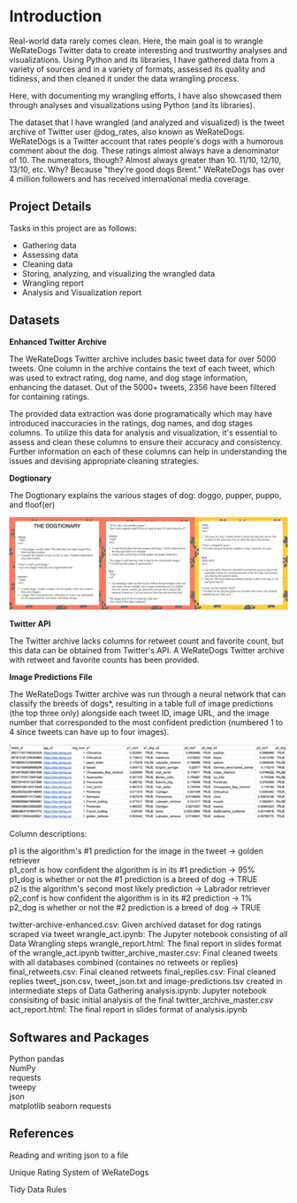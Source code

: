 # Introduction

Real-world data rarely comes clean. Here, the main goal is to wrangle WeRateDogs Twitter data to create interesting and trustworthy analyses
and visualizations. Using Python and its libraries, I have gathered data from a variety of sources and in a variety of formats, assessed its 
quality and tidiness, and then cleaned it under the data wrangling process.

Here, with documenting my wrangling efforts, I have also showcased them through analyses and visualizations using Python (and its libraries).

The dataset that I have wrangled (and analyzed and visualized) is the tweet archive of Twitter user @dog_rates, also known as WeRateDogs. 
WeRateDogs is a Twitter account that rates people's dogs with a humorous comment about the dog. These ratings almost always have a denominator 
of 10. The numerators, though? Almost always greater than 10. 11/10, 12/10, 13/10, etc. Why? Because "they're good dogs Brent." WeRateDogs has 
over 4 million followers and has received international media coverage.

## Project Details

Tasks in this project are as follows:  

* Gathering data  
* Assessing data  
* Cleaning data  
* Storing, analyzing, and visualizing the wrangled data  
* Wrangling report
* Analysis and Visualization report

## Datasets

**Enhanced Twitter Archive**

The WeRateDogs Twitter archive includes basic tweet data for over 5000 tweets. One column in the archive contains the text of each tweet, which was 
used to extract rating, dog name, and dog stage information, enhancing the dataset. Out of the 5000+ tweets, 2356 have been filtered for containing ratings.

The provided data extraction was done programatically which may have introduced inaccuracies in the ratings, dog names, and dog stages columns. To utilize 
this data for analysis and visualization, it's essential to assess and clean these columns to ensure their accuracy and consistency. Further information on 
each of these columns can help in understanding the issues and devising appropriate cleaning strategies.
 
**Dogtionary**

The Dogtionary explains the various stages of dog: doggo, pupper, puppo, and floof(er)  

<img src="Dogtionary.png"/>

**Twitter API**

The Twitter archive lacks columns for retweet count and favorite count, but this data can be obtained from Twitter's API. A WeRateDogs Twitter archive with 
retweet and favorite counts has been provided.

**Image Predictions File**

The WeRateDogs Twitter archive was run through a neural network that can classify the breeds of dogs*, resulting in a table full of image predictions (the top 
three only) alongside each tweet ID, image URL, and the image number that corresponded to the most confident prediction (numbered 1 to 4 since tweets can have up to 
four images).

 <img src="ImgPredictions.png"/>

Column descriptions:

p1 is the algorithm's #1 prediction for the image in the tweet → golden retriever  
p1_conf is how confident the algorithm is in its #1 prediction → 95%  
p1_dog is whether or not the #1 prediction is a breed of dog → TRUE  
p2 is the algorithm's second most likely prediction → Labrador retriever  
p2_conf is how confident the algorithm is in its #2 prediction → 1%  
p2_dog is whether or not the #2 prediction is a breed of dog → TRUE  


  
twitter-archive-enhanced.csv: Given archived dataset for dog ratings scraped via tweet
wrangle_act.ipynb: The Jupyter notebook consisting of all Data Wrangling steps
wrangle_report.html: The final report in slides format of the wrangle_act.ipynb
twitter_archive_master.csv: Final cleaned tweets with all databases combined (containes no retweets or replies)
final_retweets.csv: Final cleaned retweets
final_replies.csv: Final cleaned replies
tweet_json.csv, tweet_json.txt and image-predictions.tsv created in intermediate steps of Data Gathering
analysis.ipynb: Jupyter notebook consisiting of basic initial analysis of the final twitter_archive_master.csv
act_report.html: The final report in slides format of analysis.ipynb

## Softwares and Packages

Python
pandas  
NumPy  
requests  
tweepy  
json  
matplotlib
seaborn
requests

## References
Reading and writing json to a file

Unique Rating System of WeRateDogs

Tidy Data Rules
